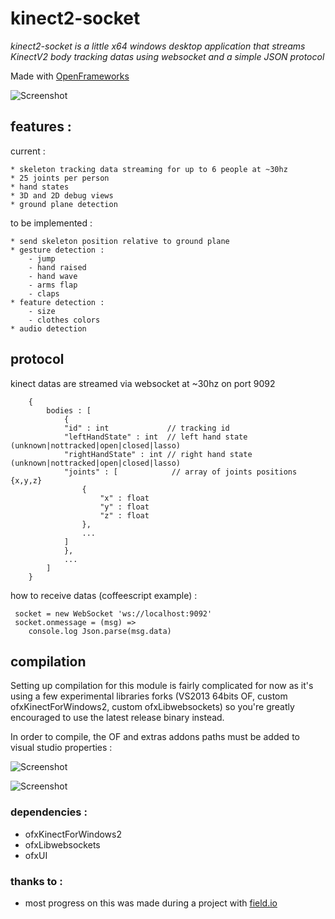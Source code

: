 # kinect2-socket

_kinect2-socket is a little x64 windows desktop application that streams KinectV2 body tracking datas using websocket and a simple JSON protocol_

Made with [OpenFrameworks](http://www.openframeworks.cc)

![Screenshot](https://raw.githubusercontent.com/kikko/kinect2-socket/master/res/screen.png)

## features :

current :

	* skeleton tracking data streaming for up to 6 people at ~30hz
	* 25 joints per person
	* hand states
    * 3D and 2D debug views
    * ground plane detection

to be implemented :

    * send skeleton position relative to ground plane
    * gesture detection :
        - jump
        - hand raised
        - hand wave
        - arms flap
        - claps
    * feature detection :
        - size
        - clothes colors
    * audio detection

## protocol

kinect datas are streamed via websocket at ~30hz on port 9092

```
    {
        bodies : [
            {
        	"id" : int             // tracking id
        	"leftHandState" : int  // left hand state (unknown|nottracked|open|closed|lasso)
        	"rightHandState" : int // right hand state (unknown|nottracked|open|closed|lasso)
            "joints" : [            // array of joints positions {x,y,z}
                {
                    "x" : float
                    "y" : float
                    "z" : float
                },
                ...
            ]
            },
            ...
        ]
    }
```

how to receive datas (coffeescript example) :
```
 socket = new WebSocket 'ws://localhost:9092'
 socket.onmessage = (msg) =>
    console.log Json.parse(msg.data)
```

## compilation

Setting up compilation for this module is fairly complicated for now as it's using a few experimental libraries forks (VS2013 64bits OF, custom ofxKinectForWindows2, custom ofxLibwebsockets) so you're greatly encouraged to use the latest release binary instead.

In order to compile, the OF and extras addons paths must be added to visual studio properties :

![Screenshot](https://raw.githubusercontent.com/kikko/kinect2-socket/master/res/p1.png)

![Screenshot](https://raw.githubusercontent.com/kikko/kinect2-socket/master/res/p2.png)

### dependencies :

- ofxKinectForWindows2
- ofxLibwebsockets
- ofxUI

### thanks to :

- most progress on this was made during a project with [field.io](http://www.field.io/)